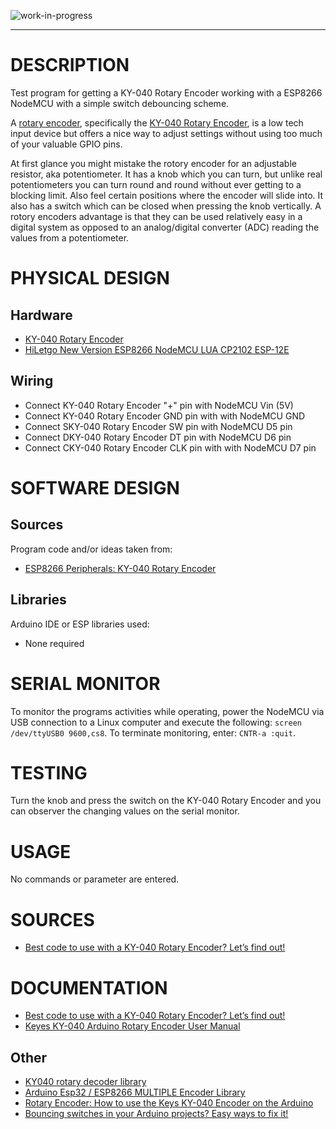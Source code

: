 <!--
Maintainer:   jeffskinnerbox@yahoo.com / www.jeffskinnerbox.me
Version:      0.4.0
-->

![work-in-progress](http://worktrade.eu/img/uc.gif "These materials require additional work and are not ready for general use.")

---

# DESCRIPTION
Test program for getting a KY-040 Rotary Encoder working with a ESP8266 NodeMCU
with a simple switch debouncing scheme.

A [rotary encoder][01], specifically the [KY-040 Rotary Encoder][02],
is a low tech input device but offers a nice way to adjust settings
without using too much of your valuable GPIO pins.

At first glance you might mistake the rotory encoder for an adjustable resistor, aka potentiometer.
It has a knob which you can turn,
but unlike real potentiometers you can turn round and round without ever getting to a blocking limit.
Also feel certain positions where the encoder will slide into.
It also has a switch which can be closed when pressing the knob vertically.
A rotory encoders advantage is that they can be used relatively easy in a digital system
as opposed to an analog/digital converter (ADC) reading the values from a potentiometer.

# PHYSICAL DESIGN
## Hardware
* [KY-040 Rotary Encoder](https://www.amazon.com/gp/product/B07G71GWX8/)
* [HiLetgo New Version ESP8266 NodeMCU LUA CP2102 ESP-12E](https://www.amazon.com/gp/product/B010O1G1ES)

## Wiring
* Connect KY-040 Rotary Encoder "+" pin with NodeMCU Vin (5V)
* Connect KY-040 Rotary Encoder GND pin with with NodeMCU GND
* Connect SKY-040 Rotary Encoder SW pin with NodeMCU D5 pin
* Connect DKY-040 Rotary Encoder DT pin with NodeMCU D6 pin
* Connect CKY-040 Rotary Encoder CLK pin with with NodeMCU D7 pin

# SOFTWARE DESIGN
## Sources
Program code and/or ideas taken from:

* [ESP8266 Peripherals: KY-040 Rotary Encoder](https://blog.squix.org/2016/05/esp8266-peripherals-ky-040-rotary-encoder.html)

## Libraries
Arduino IDE or ESP libraries used:

* None required

# SERIAL MONITOR
To monitor the programs activities while operating, power the NodeMCU via
USB connection to a Linux computer and execute the following: `screen /dev/ttyUSB0 9600,cs8`.
To terminate monitoring, enter: `CNTR-a :quit`.

# TESTING
Turn the knob and press the switch on the KY-040 Rotary Encoder
and you can observer the changing values on the serial monitor.

# USAGE
No commands or parameter are entered.

# SOURCES
* [Best code to use with a KY-040 Rotary Encoder? Let’s find out!](https://www.brainy-bits.com/arduino-rotary-encoder-ky-040/)

# DOCUMENTATION
* [Best code to use with a KY-040 Rotary Encoder? Let’s find out!](https://www.youtube.com/watch?v=cYCTMdUi8P0)
* [Keyes KY-040 Arduino Rotary Encoder User Manual](http://henrysbench.capnfatz.com/henrys-bench/arduino-sensors-and-input/keyes-ky-040-arduino-rotary-encoder-user-manual/)

## Other
* [KY040 rotary decoder library](https://github.com/dmachard/KY040-rotary)
* [Arduino Esp32 / ESP8266 MULTIPLE Encoder Library](https://github.com/igorantolic/ai-esp32-rotary-encoder)
* [Rotary Encoder: How to use the Keys KY-040 Encoder on the Arduino](https://www.best-microcontroller-projects.com/rotary-encoder.html)
* [Bouncing switches in your Arduino projects? Easy ways to fix it!](https://www.youtube.com/watch?v=dBbR1Oirhz8)



[01]:https://en.wikipedia.org/wiki/Rotary_encoder
[02]:https://blog.squix.org/2016/05/esp8266-peripherals-ky-040-rotary-encoder.html

